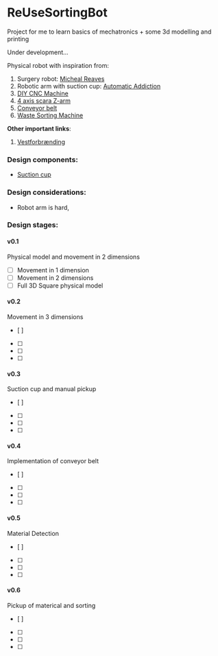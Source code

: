 # ReUseSortingBot
Project for me to learn basics of mechatronics + some 3d modelling and printing

Under development...

Physical robot with inspiration from:
1. Surgery robot: [Micheal Reaves](https://www.youtube.com/watch?v=A_BlNA7bBxo&t=383s&ab_channel=MichaelReeves)
2. Robotic arm with suction cup: [Automatic Addiction](https://automaticaddison.com/robotic-arm-with-vacuum-suction-cup-for-pick-and-place/)
3. [DIY CNC Machine](https://www.youtube.com/watch?v=covhU4L5N5g&ab_channel=BenMakesEverything)
4. [4 axis scara Z-arm](https://www.youtube.com/watch?v=e11BQrpTd9I&ab_channel=HITBOTROBOTICS)
5. [Conveyor belt](https://www.youtube.com/watch?v=qoejrZhn5XI&ab_channel=EasyHomeMadeProjects)
6. [Waste Sorting Machine](https://www.instructables.com/Automatic-Waste-Sorting-Machine/)

**Other important links**:
1. [Vestforbrænding](https://vestfor.dk/bliv-klogere/viden)

### Design components:
- [Suction cup](https://www.amazon.co.uk/Suction-Gripper-Mechanical-Controller-Intelligent/dp/B0C373ML4X/ref=sr_1_17?crid=3VAWPE1RVIUCW&keywords=suction%2Bcup%2Brobot%2Barm&qid=1701639653&sprefix=suction%2Bcup%2Brobot%2Barm%2Caps%2C82&sr=8-17&th=1)

### Design considerations:
- Robot arm is hard,

### Design stages:
#### v0.1
Physical model and movement in 2 dimensions
- [ ] Movement in 1 dimension
- [ ] Movement in 2 dimensions
- [ ] Full 3D Square physical model

#### v0.2
Movement in 3 dimensions
- [ ] 
- [ ] 
- [ ] 
- [ ] 

#### v0.3
Suction cup and manual pickup
- [ ] 
- [ ] 
- [ ] 
- [ ] 

#### v0.4
Implementation of conveyor belt
- [ ] 
- [ ] 
- [ ] 
- [ ] 

#### v0.5
Material Detection
- [ ] 
- [ ] 
- [ ] 
- [ ] 

#### v0.6
Pickup of materical and sorting
- [ ] 
- [ ] 
- [ ] 
- [ ] 